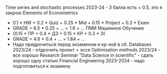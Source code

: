 Time series and stochastic processes 2023-24 - 3 балла есть + 0.5, это я закрою
Elements of Econometrics 
- 0.1 * HW + 0.2 * Quiz + 0.25 * Mid + 0.15 * Project + 0.3 * Exam
- GRADE = 6.5 * 0.25 + ... = 1.6 + ...
ПМИ Машинное Обучение 
- (0.15 * ПР + 0.4 * ДЗ + 0.15 * КР + 0.3 * Э)
- GRADE = 4.6 * 0.4 + ... = 1.84 + ...
- Надо придрочиться перед экзаменом и кр-кой в сб.
Databases 2023/24 - отдрочить проект + эссе
Optimisation methods 2023/24 - все хорошо
Research Seminar "Data Science in scientific" - сдать хорошо одну статью
Financial Engineering 2023-2024 - надо подготовиться к экзамену